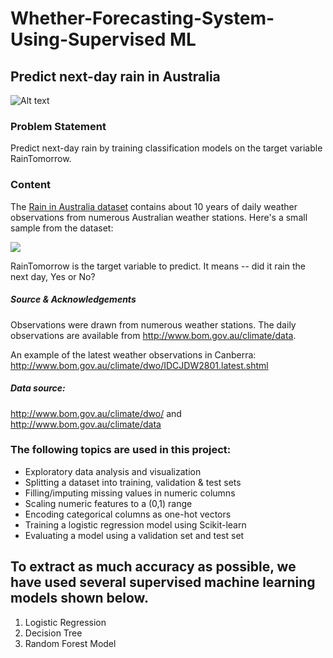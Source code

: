 # Whether-Forecasting-System-Using-Supervised ML

## Predict next-day rain in Australia

![Alt text](https://i.imgur.com/KWfcpcO.png)

### Problem Statement
Predict next-day rain by training classification models on the target variable RainTomorrow.

### Content
The [Rain in Australia dataset](https://kaggle.com/jsphyg/weather-dataset-rattle-package) contains about 10 years of daily weather observations from numerous Australian weather stations. Here's a small sample from the dataset:

![](https://i.imgur.com/5QNJvir.png)

RainTomorrow is the target variable to predict. It means -- did it rain the next day, Yes or No? 

##### Source & Acknowledgements
Observations were drawn from numerous weather stations. The daily observations are available from http://www.bom.gov.au/climate/data.

An example of the latest weather observations in Canberra: http://www.bom.gov.au/climate/dwo/IDCJDW2801.latest.shtml

##### Data source: 
http://www.bom.gov.au/climate/dwo/ and http://www.bom.gov.au/climate/data

### The following topics are used in this project:

- Exploratory data analysis and visualization
- Splitting a dataset into training, validation & test sets
- Filling/imputing missing values in numeric columns
- Scaling numeric features to a (0,1) range
- Encoding categorical columns as one-hot vectors
- Training a logistic regression model using Scikit-learn
- Evaluating a model using a validation set and test set

## To extract as much accuracy as possible, we have used several supervised machine learning models shown below.
1. Logistic Regression
2. Decision Tree
3. Random Forest Model
